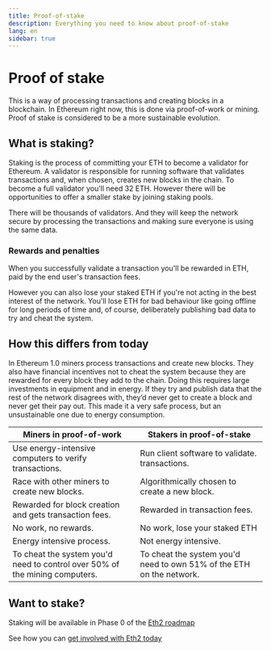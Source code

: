 ```yaml
---
title: Proof-of-stake
description: Everything you need to know about proof-of-stake
lang: en
sidebar: true
---
```


# Proof of stake

<Subtitle>This is a way of processing transactions and creating blocks in a blockchain. In Ethereum right now, this is done via proof-of-work or mining. Proof of stake is considered to be a more sustainable evolution. </Subtitle>

## What is staking?

Staking is the process of committing your ETH to become a validator for Ethereum. A validator is responsible for running software that validates transactions and, when chosen, creates new blocks in the chain. To become a full validator you'll need 32 ETH. However there will be opportunities to offer a smaller stake by joining staking pools.

There will be thousands of validators. And they will keep the network secure by processing the transactions and making sure everyone is using the same data.

### Rewards and penalties

When you successfully validate a transaction you'll be rewarded in ETH, paid by the end user's transaction fees.

However you can also lose your staked ETH if you're not acting in the best interest of the network. You'll lose ETH for bad behaviour like going offline for long periods of time and, of course, deliberately publishing bad data to try and cheat the system.

## How this differs from today

In Ethereum 1.0 miners process transactions and create new blocks. They also have financial incentives not to cheat the system because they are rewarded for every block they add to the chain. Doing this requires large investments in equipment and in energy. If they try and publish data that the rest of the network disagrees with, they’d never get to create a block and never get their pay out. This made it a very safe process, but an unsustainable one due to energy consumption.

| Miners in proof-of-work                                                     | Stakers in proof-of-stake                                            |
| --------------------------------------------------------------------------- | -------------------------------------------------------------------- |
| Use energy-intensive computers to verify transactions.                      | Run client software to validate. transactions.                       |
| Race with other miners to create new blocks.                                | Algorithmically chosen to create a new block.                        |
| Rewarded for block creation and gets transaction fees.                      | Rewarded in transaction fees.                                        |
| No work, no rewards.                                                        | No work, lose your staked ETH                                        |
| Energy intensive process.                                                   | Not energy intensive.                                                |
| To cheat the system you'd need to control over 50% of the mining computers. | To cheat the system you'd need to own 51% of the ETH on the network. |

## Want to stake?

Staking will be available in Phase 0 of the [Eth2 roadmap](/eth2/roadmap/)

See how you can [get involved with Eth2 today](/eth2/get-involved/)
